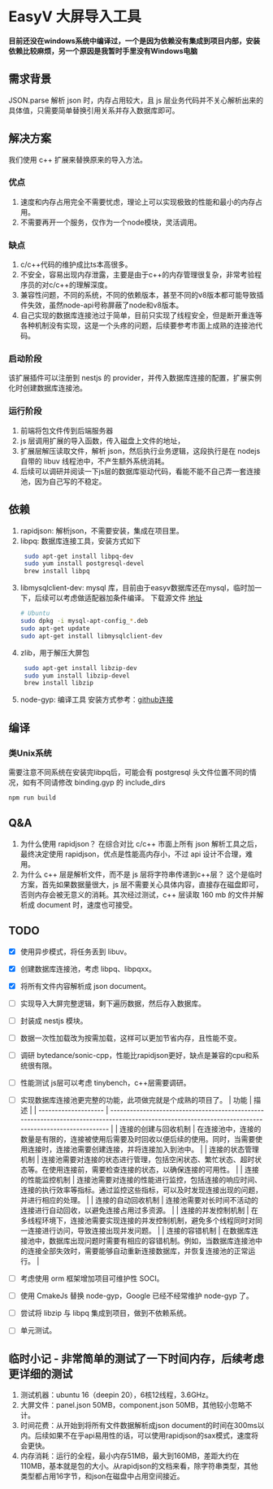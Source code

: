 # EasyV 大屏导入工具

**目前还没在windows系统中编译过，一个是因为依赖没有集成到项目内部，安装依赖比较麻烦，另一个原因是我暂时手里没有Windows电脑**

## 需求背景
JSON.parse 解析 json 时，内存占用较大，且 js 层业务代码并不关心解析出来的具体值，只需要简单替换引用关系并存入数据库即可。

## 解决方案
我们使用 c++ 扩展来替换原来的导入方法。
### 优点
1. 速度和内存占用完全不需要忧虑，理论上可以实现极致的性能和最小的内存占用。
2. 不需要再开一个服务，仅作为一个node模块，灵活调用。
### 缺点
1. c/c++代码的维护成比ts本高很多。
2. 不安全，容易出现内存泄露，主要是由于c++的内存管理很复杂，非常考验程序员的对c/c++的理解深度。
3. 兼容性问题，不同的系统，不同的依赖版本，甚至不同的v8版本都可能导致插件失效，虽然node-api号称屏蔽了node和v8版本。
4. 自己实现的数据库连接池过于简单，目前只实现了线程安全，但是断开重连等各种机制没有实现，这是一个头疼的问题，后续要参考市面上成熟的连接池代码。

### 启动阶段
该扩展插件可以注册到 nestjs 的 provider，并传入数据库连接的配置，扩展实例化时创建数据库连接池。

### 运行阶段
1. 前端将包文件传到后端服务器
2. js 层调用扩展的导入函数，传入磁盘上文件的地址，
3. 扩展层解压读取文件，解析 json，然后执行业务逻辑，这段执行是在 nodejs 自带的 libuv 线程池中，不产生额外系统消耗。
4. 后续可以调研并阅读一下js层的数据库驱动代码，看能不能不自己弄一套连接池，因为自己写的不稳定。


## 依赖
1. rapidjson: 解析json，不需要安装，集成在项目里。
2. libpq: 数据库连接工具，安装方式如下
   ```sh
    sudo apt-get install libpq-dev
    sudo yum install postgresql-devel
    brew install libpq
   ```
3. libmysqlclient-dev: mysql 库，目前由于easyv数据库还在mysql，临时加一下，后续可以考虑做适配器加条件编译。
   下载源文件 [地址](https://repo.mysql.com/)
   ```sh
   # Ubuntu
   sudo dpkg -i mysql-apt-config_*.deb
   sudo apt-get update
   sudo apt-get install libmysqlclient-dev
   ```
4. zlib，用于解压大屏包
   ```sh
    sudo apt-get install libzip-dev
    sudo yum install libzip-devel
    brew install libzip
   ```
5. node-gyp: 编译工具
   安装方式参考：[github连接](https://github.com/nodejs/node-gyp)

## 编译
### 类Unix系统
需要注意不同系统在安装完libpq后，可能会有 postgresql 头文件位置不同的情况，如有不同请修改 binding.gyp 的 include_dirs
```sh
npm run build
```


## Q&A
1. 为什么使用 rapidjson？
    在综合对比 c/c++ 市面上所有 json 解析工具之后，最终决定使用 rapidjson，优点是性能高内存小，不过 api 设计不合理，难用。
2. 为什么 c++ 层是解析文件，而不是 js 层将字符串传递到c++层？
    这个是临时方案，首先如果数据量很大，js 层不需要关心具体内容，直接存在磁盘即可，否则内存会被无意义的消耗。其次经过测试，c++ 层读取 160 mb 的文件并解析成 document 时，速度也可接受。

## TODO

- [x] 使用异步模式，将任务丢到 libuv。
- [x] 创建数据库连接池，考虑 libpq、libpqxx。
- [x] 将所有文件内容解析成 json document。
- [ ] 实现导入大屏完整逻辑，剩下遍历数据，然后存入数据库。
- [ ] 封装成 nestjs 模块。
- [ ] 数据一次性加载改为按需加载，这样可以更加节省内存，且性能不变。
- [ ] 调研 bytedance/sonic-cpp，性能比rapidjson更好，缺点是兼容的cpu和系统很有限。
- [ ] 性能测试 js层可以考虑 tinybench，c++层需要调研。
- [ ] 实现数据库连接池更完整的功能，此项做完就是个成熟的项目了。
   | 功能                 | 描述                                                                                                                                                 |
   | -------------------- | ---------------------------------------------------------------------------------------------------------------------------------------------------- |
   | 连接的创建与回收机制 | 在连接池中，连接的数量是有限的，连接被使用后需要及时回收以便后续的使用。同时，当需要使用连接时，连接池需要创建连接，并将连接加入到池中。             |
   | 连接的状态管理机制   | 连接池需要对连接的状态进行管理，包括空闲状态、繁忙状态、超时状态等。在使用连接前，需要检查连接的状态，以确保连接的可用性。                           |
   | 连接的性能监控机制   | 连接池需要对连接的性能进行监控，包括连接的响应时间、连接的执行效率等指标。通过监控这些指标，可以及时发现连接出现的问题，并进行相应的处理。           |
   | 连接的自动回收机制   | 连接池需要对长时间不活动的连接进行自动回收，以避免连接占用过多资源。                                                                                 |
   | 连接的并发控制机制   | 在多线程环境下，连接池需要实现连接的并发控制机制，避免多个线程同时对同一连接进行访问，导致连接出现并发问题。                                         |
   | 连接的容错机制       | 在数据库连接池中，数据库出现问题时需要有相应的容错机制。例如，当数据库连接池中的连接全部失效时，需要能够自动重新连接数据库，并恢复连接池的正常运行。 |
- [ ] 考虑使用 orm 框架增加项目可维护性 SOCI。
- [ ] 使用 CmakeJs 替换 node-gyp，Google 已经不经常维护 node-gyp 了。
- [ ] 尝试将 libzip 与 libpq 集成到项目，做到不依赖系统。
- [ ] 单元测试。


## 临时小记 - 非常简单的测试了一下时间内存，后续考虑更详细的测试
1. 测试机器：ubuntu 16（deepin 20），6核12线程，3.6GHz。
2. 大屏文件：panel.json 50MB，component.json 50MB，其他较小忽略不计。
3. 时间花费：从开始到将所有文件数据解析成json document的时间在300ms以内。后续如果不在乎api易用性的话，可以使用rapidjson的sax模式，速度将会更快。
4. 内存消耗：运行的全程，最小内存51MB，最大到160MB，差距大约在110MB，基本就是包的大小。从rapidjson的文档来看，除字符串类型，其他类型都占用16字节，和json在磁盘中占用空间接近。